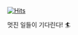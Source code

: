 [![Hits](https://hits.seeyoufarm.com/api/count/incr/badge.svg?url=https%3A%2F%2Fgithub.com%2Feunha0ne)](https://hits.seeyoufarm.com)

멋진 일들이 기다린다! 🏄
